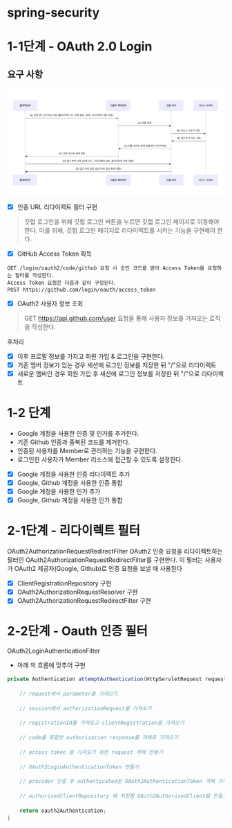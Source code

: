 # spring-security

# 1-1단계 - OAuth 2.0 Login

## 요구 사항
![img.png](imges/Oauth2.0Login.png)

- [X] 인증 URL 리다이렉트 필터 구현
> 깃헙 로그인을 위해 깃헙 로그인 버튼을 누르면 깃헙 로그인 페이지로 이동해야한다. 이를 위해, 깃헙 로그인 페이지로 리다이렉트를 시키는 기능을 구현해야 한다.
- [X] GitHub Access Token 획득
```text
GET /login/oauth2/code/github 요청 시 승인 코드를 받아 Access Token을 요청하는 필터를 작성한다.
Access Token 요청은 다음과 같이 구성된다.
POST https://github.com/login/oauth/access_token
```
- [X] OAuth2 사용자 정보 조회
> GET https://api.github.com/user 요청을 통해 사용자 정보를 가져오는 로직을 작성한다.

후처리
- [X] 이후 프로필 정보를 가지고 회원 가입 & 로그인을 구현한다.
- [X] 기존 멤버 정보가 있는 경우 세션에 로그인 정보를 저장한 뒤 "/"으로 리다이렉트
- [X] 새로운 멤버인 경우 회원 가입 후 세션에 로그인 정보를 저장한 뒤 "/"으로 리다이렉트

# 1-2 단계 
- Google 계정을 사용한 인증 및 인가를 추가한다.
- 기존 Github 인증과 중복된 코드를 제거한다.
- 인증된 사용자를 Member로 관리하는 기능을 구현한다.
- 로그인한 사용자가 Member 리소스에 접근할 수 있도록 설정한다.

- [X] Google 계정을 사용한 인증 리다이렉트 추가 
- [X] Google, Github 계정을 사용한 인증 통합
- [X] Google 계정을 사용한 인가 추가 
- [X] Google, Github 계정을 사용한 인가 통합

# 2-1단계 - 리다이렉트 필터
OAuth2AuthorizationRequestRedirectFilter
OAuth2 인증 요청을 리다이렉트하는 필터인 OAuth2AuthorizationRequestRedirectFilter를 구현한다. 
이 필터는 사용자가 OAuth2 제공자(Google, Github)로 인증 요청을 보낼 때 사용된다
- [X] ClientRegistrationRepository 구현 
- [X] OAuth2AuthorizationRequestResolver 구현
- [X] OAuth2AuthorizationRequestRedirectFilter 구현

# 2-2단계 - Oauth 인증 필터
OAuth2LoginAuthenticationFilter
- 아래 의 흐름에 맞추어 구현
```java
private Authentication attemptAuthentication(HttpServletRequest request, HttpServletResponse response) {

    // request에서 parameter를 가져오기

    // session에서 authorizationRequest를 가져오기

    // registrationId를 가져오고 clientRegistration을 가져오기

    // code를 포함한 authorization response를 객체로 가져오기

    // access token 을 가져오기 위한 request 객체 만들기

    // OAuth2LoginAuthenticationToken 만들기

    // provider 인증 후 authenticated된 OAuth2AuthenticationToken 객체 가져오기

    // authorizedClientRepository 에 저장할 OAuth2AuthorizedClient을 만들고 저장

    return oauth2Authentication;
}

```


